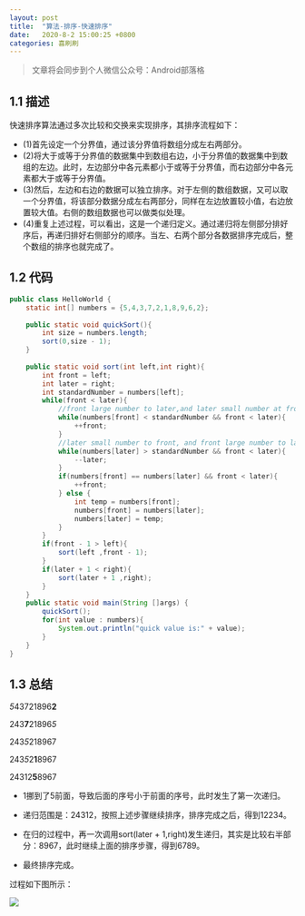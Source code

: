```yaml
---
layout: post
title:  "算法-排序-快速排序"
date:   2020-8-2 15:00:25 +0800
categories: 喜刷刷
---
```


> 文章将会同步到个人微信公众号：Android部落格

## 1.1 描述
快速排序算法通过多次比较和交换来实现排序，其排序流程如下：
- (1)首先设定一个分界值，通过该分界值将数组分成左右两部分。
- (2)将大于或等于分界值的数据集中到数组右边，小于分界值的数据集中到数组的左边。此时，左边部分中各元素都小于或等于分界值，而右边部分中各元素都大于或等于分界值。
- (3)然后，左边和右边的数据可以独立排序。对于左侧的数组数据，又可以取一个分界值，将该部分数据分成左右两部分，同样在左边放置较小值，右边放置较大值。右侧的数组数据也可以做类似处理。
- (4)重复上述过程，可以看出，这是一个递归定义。通过递归将左侧部分排好序后，再递归排好右侧部分的顺序。当左、右两个部分各数据排序完成后，整个数组的排序也就完成了。

## 1.2 代码

```java
public class HelloWorld {
	static int[] numbers = {5,4,3,7,2,1,8,9,6,2};
	
	public static void quickSort(){
		int size = numbers.length;
		sort(0,size - 1);
	}
	
	public static void sort(int left,int right){
		int front = left;
		int later = right;
		int standardNumber = numbers[left];
		while(front < later){
			//front large number to later,and later small number at front
			while(numbers[front] < standardNumber && front < later){
				++front;
			}
			//later small number to front, and front large number to later
			while(numbers[later] > standardNumber && front < later){
				--later;
			}
			if(numbers[front] == numbers[later] && front < later){
				++front;
			} else {
				int temp = numbers[front];
				numbers[front] = numbers[later];
				numbers[later] = temp;
			}
		}
		if(front - 1 > left){
			sort(left ,front - 1);
		}
		if(later + 1 < right){
			sort(later + 1 ,right);
		}
	}
    public static void main(String []args) {
		quickSort();
		for(int value : numbers){
			System.out.println("quick value is:" + value);
		}
    }
}
```

## 1.3 总结

*5*43721896**2**

243**7**21896*5*

243*5*218967

243*5*2**1**8967

24312**5**8967

- 1挪到了5前面，导致后面的序号小于前面的序号，此时发生了第一次递归。

- 递归范围是：24312，按照上述步骤继续排序，排序完成之后，得到12234。

- 在归的过程中，再一次调用sort(later + 1,right)发生递归，其实是比较右半部分：8967，此时继续上面的排序步骤，得到6789。

- 最终排序完成。

过程如下图所示：

![](https://ftp.bmp.ovh/imgs/2020/08/e56068b24fdee9d7.jpg)










